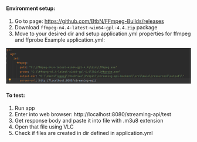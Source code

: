 
#### Environment setup:

1. Go to page: https://github.com/BtbN/FFmpeg-Builds/releases
2. Download ```ffmpeg-n4.4-latest-win64-gpl-4.4.zip``` package
3. Move to your desired dir and setup application.yml properties for ffmpeg and ffprobe 
Example application.yml:

![img.png](img.png)

#### To test:
1. Run app
2. Enter into web browser: http://localhost:8080/streaming-api/test
3. Get response body and paste it into file with .m3u8 extension
4. Open that file using VLC
5. Check if files are created in dir defined in application.yml